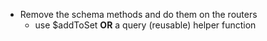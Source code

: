 - Remove the schema methods and do them on the routers
  - use $addToSet **OR** a query (reusable) helper function